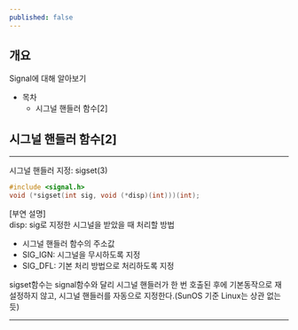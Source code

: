 ```yaml
---
published: false
---
```

## 개요
Signal에 대해 알아보기

- 목차
   - 시그널 핸들러 함수[2]
   
 

## 시그널 핸들러 함수[2]
---
시그널 핸들러 지정: sigset(3)
```c
#include <signal.h>
void (*sigset(int sig, void (*disp)(int)))(int);
```
[부연 설명]  
disp: sig로 지정한 시그널을 받았을 때 처리할 방법
- 시그널 핸들러 함수의 주소값
- SIG_IGN: 시그널을 무시하도록 지정
- SIG_DFL: 기본 처리 방법으로 처리하도록 지정

sigset함수는 signal함수와 달리 시그널 핸들러가 한 번 호출된 후에 기본동작으로 재설정하지 않고, 시그널 핸들러를 자동으로 지정한다.(SunOS 기준 Linux는 상관 없는듯)
***

